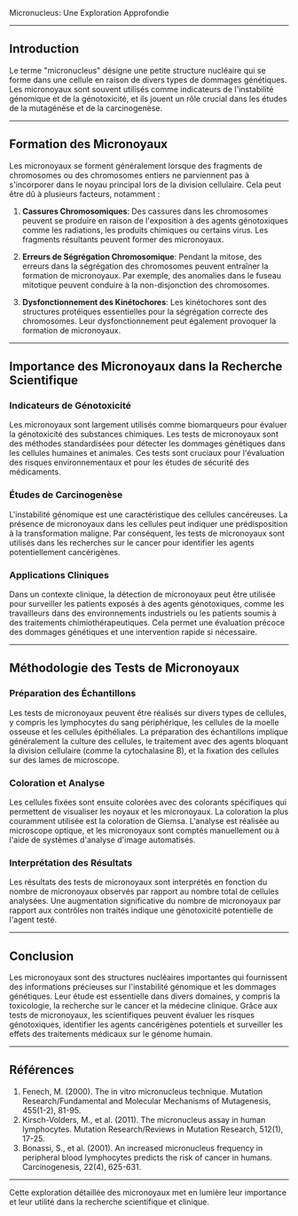 Micronucleus: Une Exploration Approfondie

---

## Introduction

Le terme "micronucleus" désigne une petite structure nucléaire qui se forme dans une cellule en raison de divers types de dommages génétiques. Les micronoyaux sont souvent utilisés comme indicateurs de l'instabilité génomique et de la génotoxicité, et ils jouent un rôle crucial dans les études de la mutagénèse et de la carcinogenèse.

---

## Formation des Micronoyaux

Les micronoyaux se forment généralement lorsque des fragments de chromosomes ou des chromosomes entiers ne parviennent pas à s'incorporer dans le noyau principal lors de la division cellulaire. Cela peut être dû à plusieurs facteurs, notamment :

1. **Cassures Chromosomiques**: Des cassures dans les chromosomes peuvent se produire en raison de l'exposition à des agents génotoxiques comme les radiations, les produits chimiques ou certains virus. Les fragments résultants peuvent former des micronoyaux.
  
2. **Erreurs de Ségrégation Chromosomique**: Pendant la mitose, des erreurs dans la ségrégation des chromosomes peuvent entraîner la formation de micronoyaux. Par exemple, des anomalies dans le fuseau mitotique peuvent conduire à la non-disjonction des chromosomes.

3. **Dysfonctionnement des Kinétochores**: Les kinétochores sont des structures protéiques essentielles pour la ségrégation correcte des chromosomes. Leur dysfonctionnement peut également provoquer la formation de micronoyaux.

---

## Importance des Micronoyaux dans la Recherche Scientifique

### Indicateurs de Génotoxicité

Les micronoyaux sont largement utilisés comme biomarqueurs pour évaluer la génotoxicité des substances chimiques. Les tests de micronoyaux sont des méthodes standardisées pour détecter les dommages génétiques dans les cellules humaines et animales. Ces tests sont cruciaux pour l'évaluation des risques environnementaux et pour les études de sécurité des médicaments.

### Études de Carcinogenèse

L'instabilité génomique est une caractéristique des cellules cancéreuses. La présence de micronoyaux dans les cellules peut indiquer une prédisposition à la transformation maligne. Par conséquent, les tests de micronoyaux sont utilisés dans les recherches sur le cancer pour identifier les agents potentiellement cancérigènes.

### Applications Cliniques

Dans un contexte clinique, la détection de micronoyaux peut être utilisée pour surveiller les patients exposés à des agents génotoxiques, comme les travailleurs dans des environnements industriels ou les patients soumis à des traitements chimiothérapeutiques. Cela permet une évaluation précoce des dommages génétiques et une intervention rapide si nécessaire.

---

## Méthodologie des Tests de Micronoyaux

### Préparation des Échantillons

Les tests de micronoyaux peuvent être réalisés sur divers types de cellules, y compris les lymphocytes du sang périphérique, les cellules de la moelle osseuse et les cellules épithéliales. La préparation des échantillons implique généralement la culture des cellules, le traitement avec des agents bloquant la division cellulaire (comme la cytochalasine B), et la fixation des cellules sur des lames de microscope.

### Coloration et Analyse

Les cellules fixées sont ensuite colorées avec des colorants spécifiques qui permettent de visualiser les noyaux et les micronoyaux. La coloration la plus couramment utilisée est la coloration de Giemsa. L'analyse est réalisée au microscope optique, et les micronoyaux sont comptés manuellement ou à l'aide de systèmes d'analyse d'image automatisés.

### Interprétation des Résultats

Les résultats des tests de micronoyaux sont interprétés en fonction du nombre de micronoyaux observés par rapport au nombre total de cellules analysées. Une augmentation significative du nombre de micronoyaux par rapport aux contrôles non traités indique une génotoxicité potentielle de l'agent testé.

---

## Conclusion

Les micronoyaux sont des structures nucléaires importantes qui fournissent des informations précieuses sur l'instabilité génomique et les dommages génétiques. Leur étude est essentielle dans divers domaines, y compris la toxicologie, la recherche sur le cancer et la médecine clinique. Grâce aux tests de micronoyaux, les scientifiques peuvent évaluer les risques génotoxiques, identifier les agents cancérigènes potentiels et surveiller les effets des traitements médicaux sur le génome humain.

---

## Références

1. Fenech, M. (2000). The in vitro micronucleus technique. Mutation Research/Fundamental and Molecular Mechanisms of Mutagenesis, 455(1-2), 81-95.
2. Kirsch-Volders, M., et al. (2011). The micronucleus assay in human lymphocytes. Mutation Research/Reviews in Mutation Research, 512(1), 17-25.
3. Bonassi, S., et al. (2001). An increased micronucleus frequency in peripheral blood lymphocytes predicts the risk of cancer in humans. Carcinogenesis, 22(4), 625-631.

---

Cette exploration détaillée des micronoyaux met en lumière leur importance et leur utilité dans la recherche scientifique et clinique.